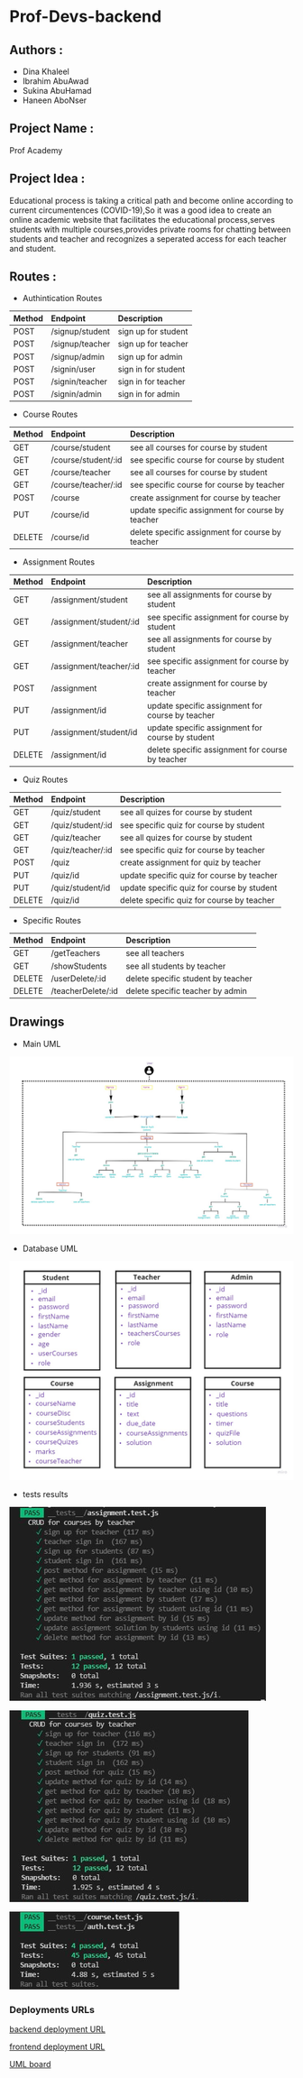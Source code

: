 # Prof-Devs-backend

## Authors :

- Dina Khaleel
- Ibrahim AbuAwad
- Sukina AbuHamad
- Haneen AboNser

## Project Name :

Prof Academy
## Project Idea : 

Educational process is taking a critical path and become online according to current circumentences (COVID-19),So it was a good idea to create an online academic website that facilitates the educational process,serves students with multiple courses,provides private rooms for chatting between students and teacher and recognizes a seperated access for each teacher and student.

## Routes :

- Authintication Routes

| Method      | Endpoint     | Description    |
| :----------- | :----------- | :----------- 
| POST      | /signup/student   | sign up for student   |
| POST      | /signup/teacher   | sign up for teacher   |
| POST      | /signup/admin   | sign up for admin   |
| POST      | /signin/user   | sign in for student   |
| POST      | /signin/teacher   | sign in for teacher   |
| POST      | /signin/admin   | sign in for admin   |

- Course Routes

| Method      | Endpoint     | Description    |
| :----------- | :----------- | :----------- 
| GET      | /course/student   | see all courses for course by student   |
| GET      | /course/student/:id   | see specific course for course by student   |
| GET      | /course/teacher  | see all courses for course by student   |
| GET      | /course/teacher/:id   | see specific course for course by teacher   |
| POST      | /course   | create assignment for course by teacher    |
| PUT      | /course/id   | update specific assignment for course by teacher   |
| DELETE      | /course/id   | delete specific assignment for course by teacher   |

- Assignment Routes

| Method      | Endpoint     | Description    |
| :----------- | :----------- | :----------- 
| GET      | /assignment/student   | see all assignments for course by student   |
| GET      | /assignment/student/:id   | see specific assignment for course by student   |
| GET      | /assignment/teacher  | see all assignments for course by student   |
| GET      | /assignment/teacher/:id   | see specific assignment for course by teacher   |
| POST      | /assignment   | create assignment for course by teacher    |
| PUT      | /assignment/id   | update specific assignment for course by teacher   |
| PUT      | /assignment/student/id   | update specific assignment for course by student   |
| DELETE      | /assignment/id   | delete specific assignment for course by teacher   |

- Quiz Routes

| Method      | Endpoint     | Description    |
| :----------- | :----------- | :----------- 
| GET      | /quiz/student   | see all quizes for course by student   |
| GET      | /quiz/student/:id   | see specific quiz for course by student   |
| GET      | /quiz/teacher  | see all quizes for course by student   |
| GET      | /quiz/teacher/:id   | see specific quiz for course by teacher   |
| POST      | /quiz   | create assignment for quiz by teacher    |
| PUT      | /quiz/id   | update specific quiz for course by teacher   |
| PUT      | /quiz/student/id   | update specific quiz for course by student   |
| DELETE      | /quiz/id   | delete specific quiz for course by teacher   |

- Specific Routes

| Method      | Endpoint     | Description    |
| :----------- | :----------- | :----------- 
| GET      | /getTeachers   | see all teachers   |
| GET      | /showStudents   | see all students by teacher   |
| DELETE      | /userDelete/:id   | delete specific student by teacher  |
| DELETE      | /teacherDelete/:id   | delete specific teacher by admin  |

## Drawings

-  Main UML

![preview](./assets/ProjectUML.jpg)

-  Database UML

![preview](./assets/databaseUmlNew.jpg)

-  tests results

![preview](./assets/testingAssignments.JPG)

![preview](./assets/testingQuiz.jpg)

![preview](./assets/testinfAll.JPG)

### Deployments URLs

[backend deployment URL](https://profdev-academy.herokuapp.com)

[frontend deployment URL](https://profdev-academy.netlify.app)

[UML board](https://miro.com/app/board/o9J_l4XNJLo=/)


